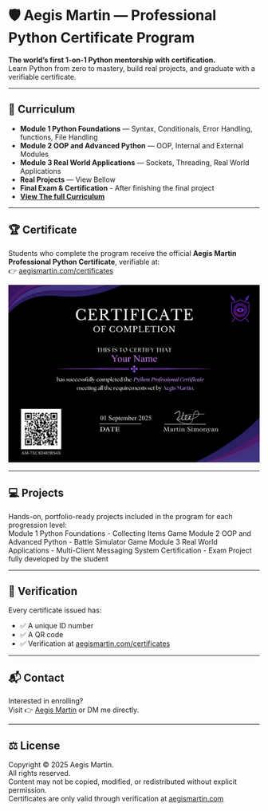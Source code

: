 # 🛡️ Aegis Martin — Professional Python Certificate Program  

**The world’s first 1-on-1 Python mentorship with certification.**  
Learn Python from zero to mastery, build real projects, and graduate with a verifiable certificate.  

---

## 📖 Curriculum  
- **Module 1 Python Foundations** — Syntax, Conditionals, Error Handling, functions, File Handling  
- **Module 2 OOP and Advanced Python** — OOP, Internal and External Modules
- **Module 3 Real World Applications** — Sockets, Threading, Real World Applications 
- **Real Projects** — View Bellow
- **Final Exam & Certification** - After finishing the final project
- **[View The full Curriculum](Curriculum/Certification_Program_Curriculum.md)**

---

## 🏆 Certificate  
Students who complete the program receive the official **Aegis Martin Professional Python Certificate**, verifiable at:  
👉 [aegismartin.com/certificates](https://aegismartin.com/certificates)  

![Sample Certificate](certificate/cert_preview.png)  

---

## 💻 Projects  
Hands-on, portfolio-ready projects included in the program for each progression level:  
Module 1 Python Foundations - Collecting Items Game
Module 2 OOP and Advanced Python - Battle Simulator Game
Module 3 Real World Applications - Multi-Client Messaging System
Certification - Exam Project fully developed by the student

---

## 🔗 Verification  
Every certificate issued has:  
- ✅ A unique ID number  
- ✅ A QR code  
- ✅ Verification at [aegismartin.com/certificates](https://aegismartin.com/certificates)  

---

## 📬 Contact  
Interested in enrolling?  
Visit 👉 [Aegis Martin](https://aegismartin.com) or DM me directly.  

---

## ⚖️ License  
Copyright © 2025 Aegis Martin.  
All rights reserved.  
Content may not be copied, modified, or redistributed without explicit permission.  
Certificates are only valid through verification at [aegismartin.com](https://aegismartin.com/certificates)  

